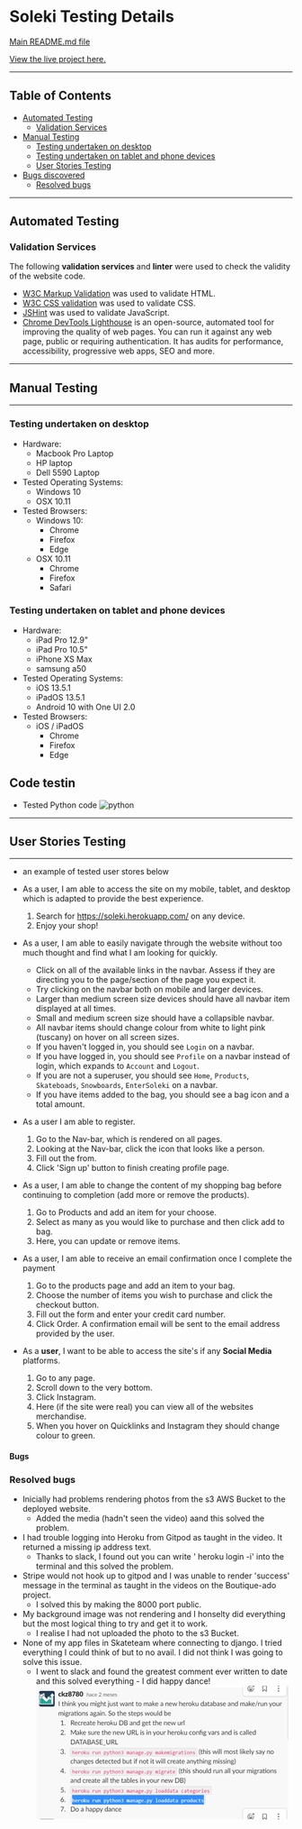 

# Soleki Testing Details #


[Main README.md file](https://github.com/AlexNexton/soleki/blob/master/README.md)

[View the live project here.](https://soleki.herokuapp.com/)

---

## Table of Contents ##

- [Automated Testing](#automated-testing)
  - [Validation Services](#validation-services)
- [Manual Testing](#manual-testing) 
  - [Testing undertaken on desktop](#testing-undertaken-on-desktop)
  - [Testing undertaken on tablet and phone devices](#testing-undertaken-on-tablet-and-phone-devices)
  - [User Stories Testing](#user-stories-testing)
- [Bugs discovered](#bugs)
  - [Resolved bugs](#resolved-bugs)


---
## Automated Testing ##
 
### Validation Services ###

The following **validation services** and **linter** were used to check the validity of the website code.

- [W3C Markup Validation](https://validator.w3.org/) was used to validate HTML.
- [W3C CSS validation](https://jigsaw.w3.org/css-validator/) was used to validate CSS.
- [JSHint](https://jshint.com/) was used to validate JavaScript.
- [Chrome DevTools Lighthouse](https://developers.google.com/web/tools/lighthouse) is an open-source, automated tool for improving the quality of web pages. You can run it against any web page, public or requiring authentication. It has audits for performance, accessibility, progressive web apps, SEO and more.

---
## Manual Testing ##
--- 
 
### Testing undertaken on desktop ###

- Hardware:
    - Macbook Pro Laptop
    -  HP laptop
    - Dell 5590 Laptop
- Tested Operating Systems:
    - Windows 10
    - OSX 10.11          
- Tested Browsers:
    - Windows 10:
        - Chrome
        - Firefox
        - Edge 
    - OSX 10.11
        - Chrome
        - Firefox
        - Safari  

### Testing undertaken on tablet and phone devices ###

- Hardware:
    - iPad Pro 12.9"
    - iPad Pro 10.5"
    - iPhone XS Max
    - samsung a50
- Tested Operating Systems:
    - iOS 13.5.1
    - iPadOS 13.5.1
    - Android 10 with One UI 2.0
- Tested Browsers:
    - iOS / iPadOS
        - Chrome
        - Firefox
        - Edge

## Code testin ##

- Tested Python code
![python](static/testingImg/python-test.png)

---
## User Stories Testing ##
---

- an example of tested user stores below

- As a user, I am able to access the site on my mobile, tablet, and desktop which is adapted to provide the best experience.

    1. Search for https://soleki.herokuapp.com/ on any device.
    2. Enjoy your shop!
    

- As a user, I am able to easily navigate through the website without too much thought and find what I am looking for quickly.

  - Click on all of the available links in the navbar. Assess if they are directing you to the page/section of the page you expect it.
  - Try clicking on the navbar both on mobile and larger devices.
  - Larger than medium screen size devices should have all navbar item displayed at all times.
  - Small and medium screen size should have a collapsible navbar.
  - All navbar items should change colour from white to light pink (tuscany) on hover on all screen sizes.
  - If you haven't logged in, you should see `Login` on a navbar.
  - If you have logged in, you should see `Profile` on a navbar instead of login, which expands to `Account` and `Logout`.
  - If you are not a superuser, you should see `Home`, `Products`, `Skateboads`, `Snowboards`, `EnterSoleki` on a navbar.
  - If you have items added to the bag, you should see a bag icon and a total amount.


- As a user I am  able to register.

    1. Go to the Nav-bar, which is rendered on all pages.
    2. Looking at the Nav-bar, click the icon that looks like a person.
    3. Fill out the from.
    4. Click 'Sign up' button to finish creating profile page.


- As a user, I am able to change the content of my shopping bag before continuing to completion (add more or remove the products).

    1. Go to Products and add an item for your choose.
    2. Select as many as you would like to purchase and then click add to bag.
    3. Here, you can update or remove items.
    

- As a user, I am able to receive an email confirmation once I complete the payment

     1. Go to the products page and add an item to your bag.
     2. Choose the number of items you wish to purchase and click the checkout button.
     3. Fill out the form and enter your credit card number.
     4. Click Order. A confirmation email will be sent to the email address provided by the user.
     

- As a **user**, I want to be able to access the site's if any **Social Media** platforms.

    1. Go to any page.
    2. Scroll down to the very bottom.
    3. Click Instagram.
    4. Here (if the site were real) you can view all of the websites merchandise.
    5. When you hover on Quicklinks and Instagram they should change colour to green.



#### Bugs ####

### Resolved bugs ###

- Inicially had problems rendering photos from the s3 AWS Bucket to the deployed website.
    - Added the media (hadn't seen the video) aand this solved the problem.
- I had trouble logging into Heroku from Gitpod as taught in the video. It returned a missing ip address text.
    - Thanks to slack, I found out you can write ' heroku login -i'  into the terminal and this solved the problem.
- Stripe would not hook up to gitpod and I was unable to render 'success' message in the terminal as taught in the videos on the Boutique-ado project.
    - I solved this by making the 8000 port public.
- My background image was not rendering and I honselty did everything but the most logical thing to try and get it to work.
    - I realise I had not uploaded the photo to the s3 Bucket.
- None of my app files in Skateteam where connecting to django. I tried everything I could think of but to no avail. I did not think I was going to solve this issue.
    - I went to slack and found the greatest comment ever written to date and this solved everything  - I did happy dance! ![order](static/readmeimg/happydance.png)


